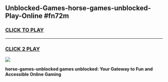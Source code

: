
## Unblocked-Games-horse-games-unblocked-Play-Online #fn72m
<h3>
<a href="https://news.freeplayer.one?title=horse-games-unblocked&ref=3">CLICK TO PLAY</a></h3>
<hr>

<h3>
<a href="https://news.freeplayer.one?title=horse-games-unblocked&ref=3">CLICK 2 PLAY</a>
  
</h3>

<a href="https://news.freeplayer.one?title=horse-games-unblocked&ref=3"><img src="https://clearcache.store/games.png"></a>


**horse-games-unblocked games unblocked: Your Gateway to Fun and Accessible Online Gaming**
